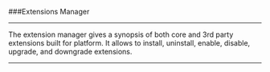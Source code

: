 ###Extensions Manager

----------

The extension manager gives a synopsis of both core and 3rd party extensions built for platform. It allows to install, uninstall, enable, disable, upgrade, and downgrade extensions.

----------

